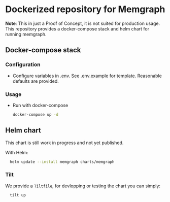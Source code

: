 # Dockerized repository for Memgraph

**Note**: This in just a Proof of Concept, it is not suited for production usage.
This repository provides a docker-compose stack and helm chart for running memgraph.

## Docker-compose stack

### Configuration

- Configure variables in .env. See .env.example for template.
Reasonable defaults are provided.

### Usage

- Run with docker-compose

    ```bash
    docker-compose up -d
    ```

## Helm chart

This chart is still work in progress and not yet published.

With Helm:

```bash
  helm update --install memgraph charts/memgraph
```

### Tilt

We provide a `Tiltfile`, for devlopping or testing the chart you can simply:

```bash
  tilt up
```
